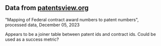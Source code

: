 ## Data from [patentsview.org](https://patentsview.org/download/data-download-tables)
"Mapping of Federal contract award numbers to patent numbers", processed data, December 05, 2023

Appears to be a joiner table between patent ids and contract ids.  Could be used as a success metric?

